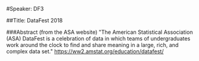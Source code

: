 #Speaker: DF3

##Title: DataFest 2018

###Abstract
(from the ASA website) "The American Statistical Association (ASA) DataFest is a celebration of data in which teams of undergraduates work around the clock to find and share meaning in a large, rich, and complex data set."
https://ww2.amstat.org/education/datafest/
